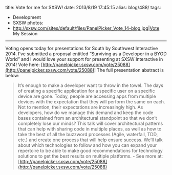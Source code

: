 title: Vote for me for SXSW!
date: 2013/8/19 17:45:15
alias: blog/488/
tags:
- Development
- SXSW
photos:
- http://sxsw.com/sites/default/files/PanelPicker_Vote_14-blog.jpg|Vote My Session
---
Voting opens today for presentations for South by Southwest Interactive 2014\. I’ve submitted a proposal entitled “Surviving as a Developer in a BYOD World” and I would love your support for presenting at SXSW Interactive in 2014! Vote here: [http://panelpicker.sxsw.com/vote/25088](http://panelpicker.sxsw.com/vote/25088)! The full presentation abstract is below:

> It’s enough to make a developer want to throw in the towel. The days of creating a specific application for a specific user on a specific device are gone. Today, people are accessing apps from multiple devices with the expectation that they will perform the same on each. Not to mention, their expectations are increasingly high. As developers, how do we manage this demand and keep the code bases contained from an architectural standpoint so that we don’t completely lose our minds? This talk will cover architectural patterns that can help with sharing code in multiple places, as well as how to take the best of all the buzzword processes (Agile, waterfall, TDD, etc.) and create one process that will help ensure success. We’ll talk about which technologies to follow and how you can expand your repertoire to be able to make good recommendations for technology solutions to get the best results on multiple platforms. - See more at: [http://panelpicker.sxsw.com/vote/25088](http://panelpicker.sxsw.com/vote/25088)